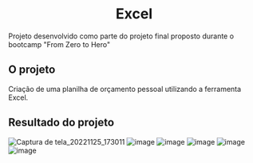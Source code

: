 <h1 align = center> Excel </h1>

Projeto desenvolvido como parte do projeto final proposto durante o bootcamp "From Zero to Hero"

## O projeto

Criação de uma planilha de orçamento pessoal utilizando a ferramenta Excel.

## Resultado do projeto
![Captura de tela_20221125_173011](https://user-images.githubusercontent.com/79115923/204052787-91505c17-137e-4b71-a930-b897672a5633.png)
![image](https://user-images.githubusercontent.com/79115923/204052867-65b4937d-6031-401b-bccc-635d4acce0c0.png)
![image](https://user-images.githubusercontent.com/79115923/204052908-43069b10-0394-483e-9874-26b698a3b00c.png)
![image](https://user-images.githubusercontent.com/79115923/204052937-b4f3b3da-b830-45e8-8313-9ab77185a961.png)
![image](https://user-images.githubusercontent.com/79115923/204052983-50ee3bfd-7a96-4b5a-b493-30325459926c.png)
![image](https://user-images.githubusercontent.com/79115923/204053005-04a01ed8-20dc-4e5b-bd74-095fa8febb16.png)
